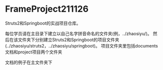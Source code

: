 # FrameProject211126

Struts2和Springboot的实战项目仓库。

每位学员请在主目录下建立以自己名字拼音命名的文件夹(例，../zhaosiyu/)。
然后在该文件夹下分别建立Struts2和Springboot的项目文件夹(../zhaosiyu/struts2，../zhaosiyu/springboot)。
项目文件夹里包括documents文档和project项目两个文件夹

文档的例子在主文件夹下
